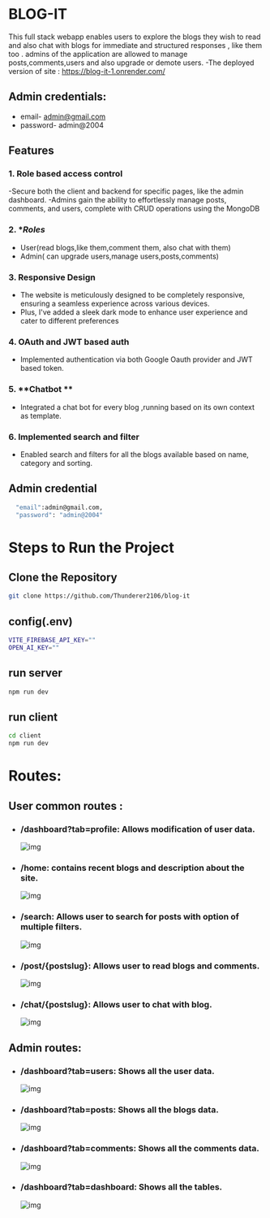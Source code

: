 # BLOG-IT

This full stack webapp enables users to explore the blogs they wish to read and also chat with blogs for immediate and structured responses , like them too . admins of the application are allowed to manage posts,comments,users and also upgrade or demote users.
-The deployed version of site : https://blog-it-1.onrender.com/
## Admin credentials: 
- email- admin@gmail.com 
- password- admin@2004

## Features

### 1. **Role based access control**

-Secure both the client and backend for specific pages, like the admin dashboard.
-Admins gain the ability to effortlessly manage posts, comments, and users, complete with CRUD operations using the MongoDB

### 2. \*_Roles_

- User(read blogs,like them,comment them, also chat with them)
- Admin( can upgrade users,manage users,posts,comments)

### 3. **Responsive Design**

- The website is meticulously designed to be completely responsive, ensuring a seamless experience across various devices.
- Plus, I've added a sleek dark mode to enhance user experience and cater to different preferences

### 4. **OAuth and JWT based auth**

- Implemented authentication via both Google Oauth provider and JWT based token.

### 5. **Chatbot **

- Integrated a chat bot for every blog ,running based on its own context as template.

### 6. **Implemented search and filter**

- Enabled search and filters for all the blogs available based on name, category and sorting.

## Admin credential

```bash
  "email":admin@gmail.com,
  "password": "admin@2004"

```

# Steps to Run the Project

## Clone the Repository

```bash
git clone https://github.com/Thunderer2106/blog-it
```

## config(.env)

```bash
VITE_FIREBASE_API_KEY=""
OPEN_AI_KEY=""
```

## run server

```bash
npm run dev
```

## run client

```bash
cd client
npm run dev
```

# Routes:

## User common routes :

- ### **/dashboard?tab=profile**: Allows modification of user data.
  ![img](/images/profileupdation.png)
- ### **/home**: contains recent blogs and description about the site.
  ![img](/images/blogs.png)
- ### **/search**: Allows user to search for posts with option of multiple filters.
  ![img](/images/searchandfilter.png)
- ### **/post/{postslug}**: Allows user to read blogs and comments.
  ![img](/images/blogwithcomments.png)
- ### **/chat/{postslug}**: Allows user to chat with blog.
  ![img](/images/chatbot.png)

## Admin routes:

- ### **/dashboard?tab=users**: Shows all the user data.
  ![img](/images/usermanagementby%20admin.png)
- ### **/dashboard?tab=posts**: Shows all the blogs data.
  ![img](/images/postmanagement.png)
- ### **/dashboard?tab=comments**: Shows all the comments data.
  ![img](/images/commentsmonitor.png)
- ### **/dashboard?tab=dashboard**: Shows all the tables.
  ![img](/images/admindashboard.png)
